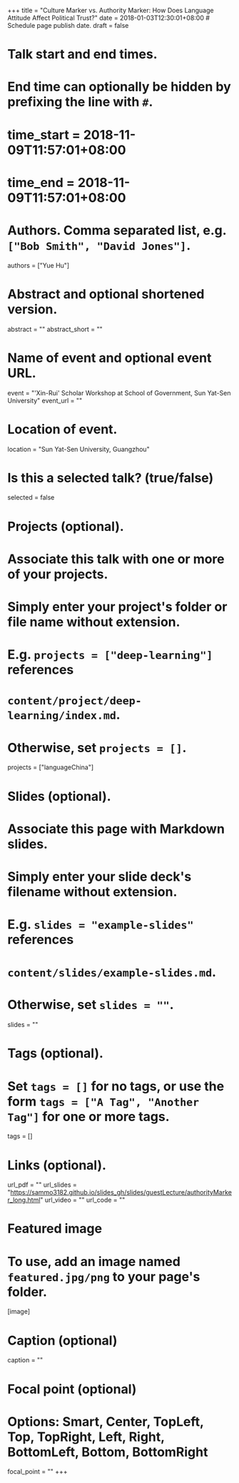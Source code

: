 +++
title = "Culture Marker vs. Authority Marker: How Does Language Attitude Affect Political Trust?"
date = 2018-01-03T12:30:01+08:00  # Schedule page publish date.
draft = false

# Talk start and end times.
#   End time can optionally be hidden by prefixing the line with `#`.
# time_start = 2018-11-09T11:57:01+08:00
# time_end = 2018-11-09T11:57:01+08:00

# Authors. Comma separated list, e.g. `["Bob Smith", "David Jones"]`.
authors = ["Yue Hu"]

# Abstract and optional shortened version.
abstract = ""
abstract_short = ""

# Name of event and optional event URL.
event = "'Xin-Rui' Scholar Workshop at School of Government, Sun Yat-Sen University"
event_url = ""

# Location of event.
location = "Sun Yat-Sen University, Guangzhou"

# Is this a selected talk? (true/false)
selected = false

# Projects (optional).
#   Associate this talk with one or more of your projects.
#   Simply enter your project's folder or file name without extension.
#   E.g. `projects = ["deep-learning"]` references 
#   `content/project/deep-learning/index.md`.
#   Otherwise, set `projects = []`.
projects = ["languageChina"]

# Slides (optional).
#   Associate this page with Markdown slides.
#   Simply enter your slide deck's filename without extension.
#   E.g. `slides = "example-slides"` references 
#   `content/slides/example-slides.md`.
#   Otherwise, set `slides = ""`.
slides = ""

# Tags (optional).
#   Set `tags = []` for no tags, or use the form `tags = ["A Tag", "Another Tag"]` for one or more tags.
tags = []

# Links (optional).
url_pdf = ""
url_slides = "https://sammo3182.github.io/slides_gh/slides/guestLecture/authorityMarker_long.html"
url_video = ""
url_code = ""

# Featured image
# To use, add an image named `featured.jpg/png` to your page's folder. 
[image]
  # Caption (optional)
  caption = ""

  # Focal point (optional)
  # Options: Smart, Center, TopLeft, Top, TopRight, Left, Right, BottomLeft, Bottom, BottomRight
  focal_point = ""
+++
